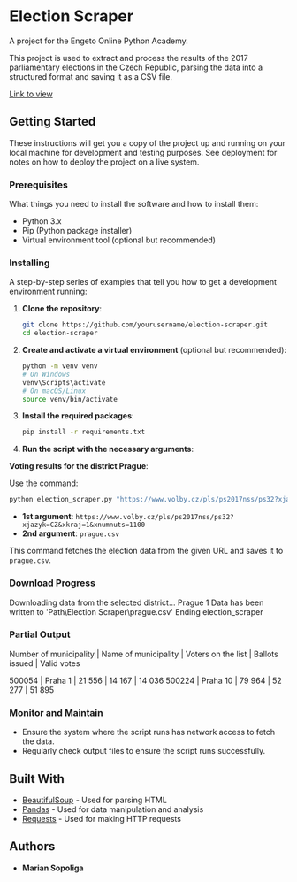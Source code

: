 # Election Scraper

A project for the Engeto Online Python Academy.

This project is used to extract and process the results of the 2017 parliamentary elections in the Czech Republic, parsing the data into a structured format and saving it as a CSV file.

[Link to view](https://www.volby.cz/pls/ps2017nss/ps3?xjazyk=CZ)

## Getting Started

These instructions will get you a copy of the project up and running on your local machine for development and testing purposes. See deployment for notes on how to deploy the project on a live system.

### Prerequisites

What things you need to install the software and how to install them:

- Python 3.x
- Pip (Python package installer)
- Virtual environment tool (optional but recommended)

### Installing

A step-by-step series of examples that tell you how to get a development environment running:

1. **Clone the repository**:
    ```sh
    git clone https://github.com/yourusername/election-scraper.git
    cd election-scraper
    ```

2. **Create and activate a virtual environment** (optional but recommended):
    ```sh
    python -m venv venv
    # On Windows
    venv\Scripts\activate
    # On macOS/Linux
    source venv/bin/activate
    ```

3. **Install the required packages**:
    ```sh
    pip install -r requirements.txt
    ```

4. **Run the script with the necessary arguments**:
  
**Voting results for the district Prague**:

Use the command:
```sh
python election_scraper.py "https://www.volby.cz/pls/ps2017nss/ps32?xjazyk=CZ&xkraj=1&xnumnuts=1100" prague.csv
```
- **1st argument**: `https://www.volby.cz/pls/ps2017nss/ps32?xjazyk=CZ&xkraj=1&xnumnuts=1100`
- **2nd argument**: `prague.csv`

This command fetches the election data from the given URL and saves it to `prague.csv`.

### Download Progress

Downloading data from the selected district... Prague 1
Data has been written to 'Path\Election Scraper\prague.csv'
Ending election_scraper

### Partial Output

Number of municipality | Name of municipality | Voters on the list | Ballots issued | Valid votes

500054 | Praha 1 | 21 556 | 14 167 | 14 036
500224 | Praha 10 | 79 964 | 52 277 | 51 895

### Monitor and Maintain

- Ensure the system where the script runs has network access to fetch the data.
- Regularly check output files to ensure the script runs successfully.

## Built With

- [BeautifulSoup](https://www.crummy.com/software/BeautifulSoup/) - Used for parsing HTML
- [Pandas](https://pandas.pydata.org/) - Used for data manipulation and analysis
- [Requests](https://docs.python-requests.org/en/master/) - Used for making HTTP requests

## Authors

- **Marian Sopoliga**

